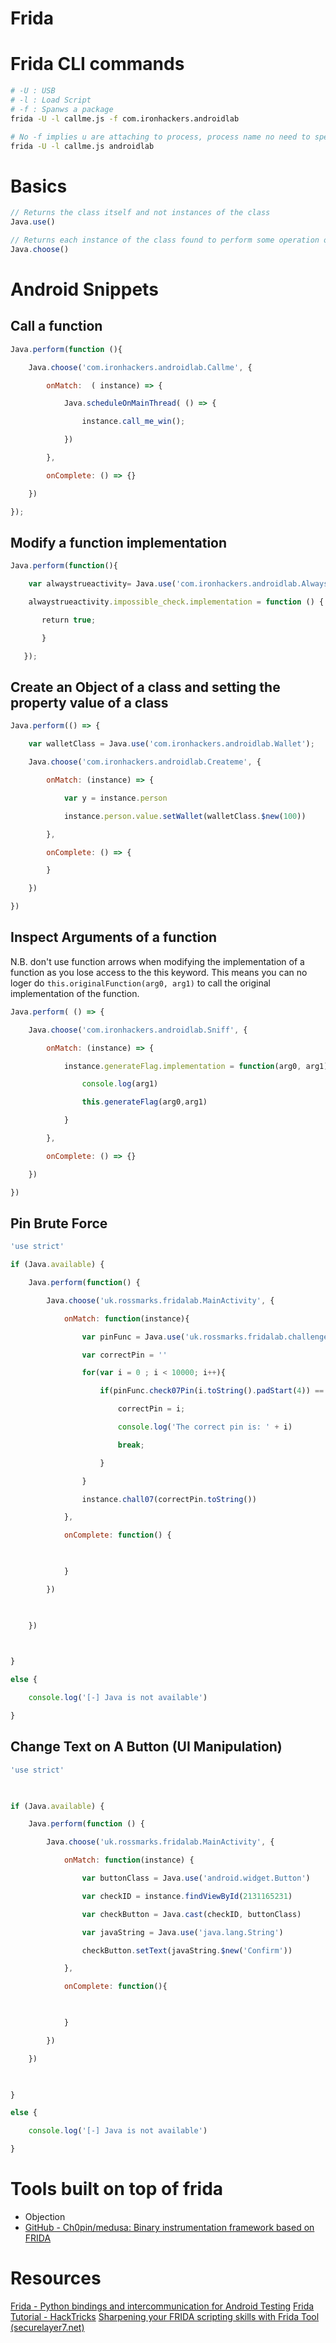 # Frida
# Frida CLI commands
```bash
# -U : USB
# -l : Load Script
# -f : Spanws a package
frida -U -l callme.js -f com.ironhackers.androidlab

# No -f implies u are attaching to process, process name no need to specify package name only the last part is required
frida -U -l callme.js androidlab
```

# Basics
```js
// Returns the class itself and not instances of the class
Java.use()

// Returns each instance of the class found to perform some operation on it
Java.choose()
```

# Android Snippets
## Call a function
```js
Java.perform(function (){

    Java.choose('com.ironhackers.androidlab.Callme', {

        onMatch:  ( instance) => {

            Java.scheduleOnMainThread( () => {

                instance.call_me_win();

            })

        },

        onComplete: () => {}

    })

});
```

## Modify a function implementation
```js
Java.perform(function(){

    var alwaystrueactivity= Java.use('com.ironhackers.androidlab.Alwaystrue');

    alwaystrueactivity.impossible_check.implementation = function () {

       return true;

       }

   });
```

## Create an Object of a class and setting the property value of a class
```js
Java.perform(() => {

    var walletClass = Java.use('com.ironhackers.androidlab.Wallet');

    Java.choose('com.ironhackers.androidlab.Createme', {

        onMatch: (instance) => {

            var y = instance.person

            instance.person.value.setWallet(walletClass.$new(100))

        },

        onComplete: () => {

        }

    })  

})
```

## Inspect Arguments of a function

N.B. don't use function arrows when modifying the implementation of a function as you lose access to the this keyword. This means you can no loger do `this.originalFunction(arg0, arg1)` to call the original implementation of the function.

```js
Java.perform( () => {

    Java.choose('com.ironhackers.androidlab.Sniff', {

        onMatch: (instance) => {

            instance.generateFlag.implementation = function(arg0, arg1) {

                console.log(arg1)

                this.generateFlag(arg0,arg1)

            }

        },

        onComplete: () => {}

    })

})
```

## Pin Brute Force
```js
'use strict'

if (Java.available) {

    Java.perform(function() {

        Java.choose('uk.rossmarks.fridalab.MainActivity', {

            onMatch: function(instance){

                var pinFunc = Java.use('uk.rossmarks.fridalab.challenge_07');

                var correctPin = ''

                for(var i = 0 ; i < 10000; i++){

                    if(pinFunc.check07Pin(i.toString().padStart(4)) == true){

                        correctPin = i;

                        console.log('The correct pin is: ' + i)

                        break;

                    }

                }

                instance.chall07(correctPin.toString())

            },

            onComplete: function() {

  

            }

        })

  

    })  

  

}

else {

    console.log('[-] Java is not available')

}
```

## Change Text on A Button (UI Manipulation)
```js
'use strict'

  

if (Java.available) {

    Java.perform(function () {

        Java.choose('uk.rossmarks.fridalab.MainActivity', {

            onMatch: function(instance) {

                var buttonClass = Java.use('android.widget.Button')

                var checkID = instance.findViewById(2131165231)

                var checkButton = Java.cast(checkID, buttonClass)

                var javaString = Java.use('java.lang.String')

                checkButton.setText(javaString.$new('Confirm'))

            },

            onComplete: function(){

  

            }

        })

    })

  

}

else {

    console.log('[-] Java is not available')

}
```
# Tools built on top of frida
- Objection
- [GitHub - Ch0pin/medusa: Binary instrumentation framework based on FRIDA](https://github.com/Ch0pin/medusa)
# Resources
[Frida - Python bindings and intercommunication for Android Testing](https://book.hacktricks.xyz/mobile-pentesting/android-app-pentesting/frida-tutorial/frida-tutorial-2#python-1)
[Frida Tutorial - HackTricks](https://book.hacktricks.xyz/mobile-pentesting/android-app-pentesting/frida-tutorial)
[Sharpening your FRIDA scripting skills with Frida Tool (securelayer7.net)](https://blog.securelayer7.net/sharpening-your-frida-scripting-skills-with-frida-tool/)
